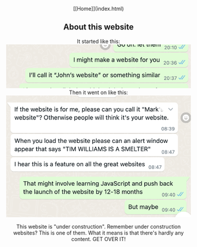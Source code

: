 <center>[[Home]](index.html)

## About this website

It started like this:  
![](mark1.png)  
Then it went on like this:  
![](mark2.png)

This website is "under construction". Remember under construction websites? This is one of them. What it means is that there's hardly any content. GET OVER IT!

</center>
